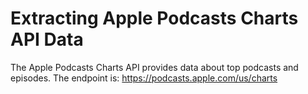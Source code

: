 # Extracting Apple Podcasts Charts API Data

The Apple Podcasts Charts API provides data about top podcasts and episodes. The endpoint is:
https://podcasts.apple.com/us/charts